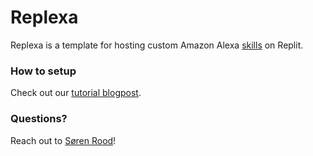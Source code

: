 # Replexa
Replexa is a template for hosting custom Amazon Alexa [skills](https://www.amazon.com/alexa-skills/b?ie=UTF8&node=13727921011) on Replit.

### How to setup
Check out our [tutorial blogpost](https://blog.replit.com/replexa).

### Questions?
Reach out to [Søren Rood](https://twitter.com/roodsoren)!